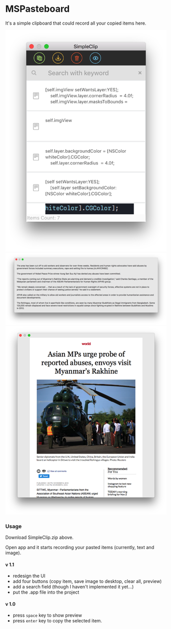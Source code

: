 # MSPasteboard

It's a simple clipboard that could record all your copied items here.

<!--![item list](/Users/xujie/Documents/XcodeWorkspace/MSPasteboard/Pictures/item_list.png)
![item preview](/Users/xujie/Documents/XcodeWorkspace/MSPasteboard/Pictures/item_preview.png)-->

![item list](/Pictures/item_list.png)
![item preview](/Pictures/text_item_preview.png)
![item preview](/Pictures/image_item_preview.png)

### Usage

Download SimpleClip.zip above.

Open app and it starts recording your pasted items (currently, text and image).

#### v 1.1
- redesign the UI
- add four buttons (copy item, save image to desktop, clear all, preview)
- add a search field (though I haven't implemented it yet...)
- put the .app file into the project

#### v 1.0
- press `space` key to show preview
- press `enter` key to copy the selected item.







